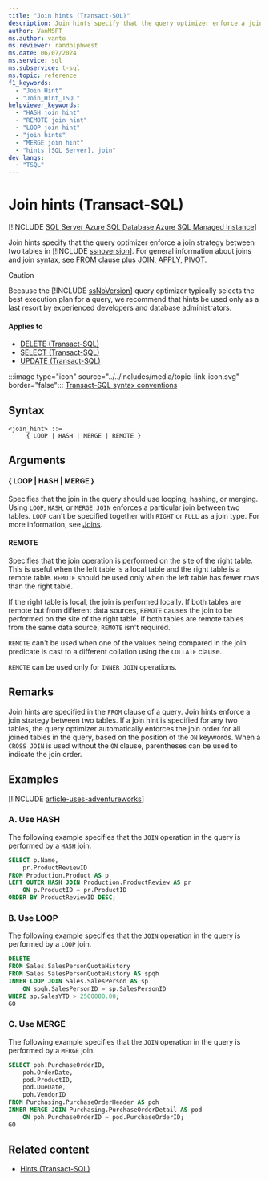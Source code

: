 ```yaml
---
title: "Join hints (Transact-SQL)"
description: Join hints specify that the query optimizer enforce a join strategy between two tables in SQL Server.
author: VanMSFT
ms.author: vanto
ms.reviewer: randolphwest
ms.date: 06/07/2024
ms.service: sql
ms.subservice: t-sql
ms.topic: reference
f1_keywords:
  - "Join Hint"
  - "Join_Hint_TSQL"
helpviewer_keywords:
  - "HASH join hint"
  - "REMOTE join hint"
  - "LOOP join hint"
  - "join hints"
  - "MERGE join hint"
  - "hints [SQL Server], join"
dev_langs:
  - "TSQL"
---
```

# Join hints (Transact-SQL)

[!INCLUDE [SQL Server Azure SQL Database Azure SQL Managed Instance](../../includes/applies-to-version/sql-asdb-asdbmi.md)]

Join hints specify that the query optimizer enforce a join strategy between two tables in [!INCLUDE [ssnoversion](../../includes/ssnoversion-md.md)]. For general information about joins and join syntax, see [FROM clause plus JOIN, APPLY, PIVOT](from-transact-sql.md).

> [!CAUTION]  
> Because the [!INCLUDE [ssNoVersion](../../includes/ssnoversion-md.md)] query optimizer typically selects the best execution plan for a query, we recommend that hints be used only as a last resort by experienced developers and database administrators.

#### Applies to

- [DELETE (Transact-SQL)](../statements/delete-transact-sql.md)
- [SELECT (Transact-SQL)](select-transact-sql.md)
- [UPDATE (Transact-SQL)](update-transact-sql.md)

:::image type="icon" source="../../includes/media/topic-link-icon.svg" border="false"::: [Transact-SQL syntax conventions](../../t-sql/language-elements/transact-sql-syntax-conventions-transact-sql.md)

## Syntax

```syntaxsql
<join_hint> ::=
     { LOOP | HASH | MERGE | REMOTE }
```

## Arguments

#### { LOOP | HASH | MERGE }

Specifies that the join in the query should use looping, hashing, or merging. Using `LOOP`, `HASH`, or `MERGE JOIN` enforces a particular join between two tables. `LOOP` can't be specified together with `RIGHT` or `FULL` as a join type. For more information, see [Joins](../../relational-databases/performance/joins.md).

#### REMOTE

Specifies that the join operation is performed on the site of the right table. This is useful when the left table is a local table and the right table is a remote table. `REMOTE` should be used only when the left table has fewer rows than the right table.

If the right table is local, the join is performed locally. If both tables are remote but from different data sources, `REMOTE` causes the join to be performed on the site of the right table. If both tables are remote tables from the same data source, `REMOTE` isn't required.

`REMOTE` can't be used when one of the values being compared in the join predicate is cast to a different collation using the `COLLATE` clause.

`REMOTE` can be used only for `INNER JOIN` operations.

## Remarks

Join hints are specified in the `FROM` clause of a query. Join hints enforce a join strategy between two tables. If a join hint is specified for any two tables, the query optimizer automatically enforces the join order for all joined tables in the query, based on the position of the `ON` keywords. When a `CROSS JOIN` is used without the `ON` clause, parentheses can be used to indicate the join order.

## Examples

[!INCLUDE [article-uses-adventureworks](../../includes/article-uses-adventureworks.md)]

### A. Use HASH

The following example specifies that the `JOIN` operation in the query is performed by a `HASH` join.

```sql
SELECT p.Name,
    pr.ProductReviewID
FROM Production.Product AS p
LEFT OUTER HASH JOIN Production.ProductReview AS pr
    ON p.ProductID = pr.ProductID
ORDER BY ProductReviewID DESC;
```

### B. Use LOOP

The following example specifies that the `JOIN` operation in the query is performed by a `LOOP` join.

```sql
DELETE
FROM Sales.SalesPersonQuotaHistory
FROM Sales.SalesPersonQuotaHistory AS spqh
INNER LOOP JOIN Sales.SalesPerson AS sp
    ON spqh.SalesPersonID = sp.SalesPersonID
WHERE sp.SalesYTD > 2500000.00;
GO
```

### C. Use MERGE

The following example specifies that the `JOIN` operation in the query is performed by a `MERGE` join.

```sql
SELECT poh.PurchaseOrderID,
    poh.OrderDate,
    pod.ProductID,
    pod.DueDate,
    poh.VendorID
FROM Purchasing.PurchaseOrderHeader AS poh
INNER MERGE JOIN Purchasing.PurchaseOrderDetail AS pod
    ON poh.PurchaseOrderID = pod.PurchaseOrderID;
GO
```

## Related content

- [Hints (Transact-SQL)](hints-transact-sql.md)
